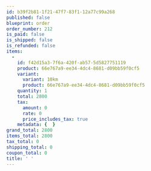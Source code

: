 ```yaml
---
id: b39f2b81-1f21-47f7-83f1-12a77c99a268
published: false
blueprint: order
order_number: 212
is_paid: false
is_shipped: false
is_refunded: false
items:
  -
    id: f42d15a3-7f6a-420f-ab57-5d5827751119
    product: 66e767a9-ee34-4dc4-8681-d09bb59f0cf5
    variant:
      variant: 10km
      product: 66e767a9-ee34-4dc4-8681-d09bb59f0cf5
    quantity: 1
    total: 2800
    tax:
      amount: 0
      rate: 0
      price_includes_tax: true
    metadata: {  }
grand_total: 2800
items_total: 2800
tax_total: 0
shipping_total: 0
coupon_total: 0
title: ' '
---
```

